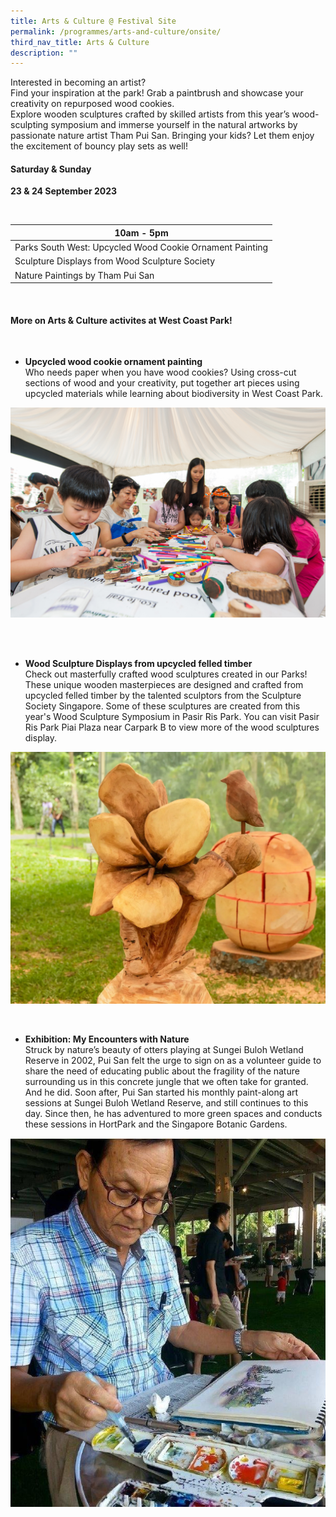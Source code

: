 ```yaml
---
title: Arts & Culture @ Festival Site
permalink: /programmes/arts-and-culture/onsite/
third_nav_title: Arts & Culture
description: ""
---
```

Interested in becoming an artist? <br>
Find your inspiration at the park! Grab a paintbrush and showcase your creativity on repurposed wood cookies. <br>
Explore wooden sculptures crafted by skilled artists from this year’s wood-sculpting symposium and immerse yourself in the natural artworks by passionate nature artist Tham Pui San. Bringing your kids? Let them enjoy the excitement of bouncy play sets as well!


#### Saturday &amp; Sunday <br>
**23 &amp; 24 September 2023**

<br>

| 10am - 5pm |
| -------- |
| Parks South West: Upcycled Wood Cookie Ornament Painting    | 
| Sculpture Displays from Wood Sculpture Society |
| Nature Paintings by Tham Pui San |


<br>

#### More on Arts &amp; Culture activites at West Coast Park!

<br>


* **Upcycled wood cookie ornament painting** <br>
Who needs paper when you have wood cookies? Using cross-cut sections of wood and your creativity, put together art pieces using upcycled materials while learning about biodiversity in West Coast Park.

![Wood Cookie art](/images/parks%20fest%20wood%20cookie%20art.jpg)

<br>
<br>

* **Wood Sculpture Displays from upcycled felled timber** <br> Check out masterfully crafted wood sculptures created in our Parks! These unique wooden masterpieces are designed and crafted from upcycled felled timber by the talented sculptors from the Sculpture Society Singapore. Some of these sculptures are created from this year's Wood Sculpture Symposium in Pasir Ris Park. You can visit Pasir Ris Park Piai Plaza near Carpark B to view more of the wood sculptures display.

![Sculpture Display](/images/teo%20huey%20ling_the%20amaryllis%20flower_2023.png)

<br> 

* **Exhibition: My Encounters with Nature**
<br> Struck by nature’s beauty of otters playing at Sungei Buloh Wetland Reserve in 2002, Pui San felt the urge to sign on as a volunteer guide to share the need of educating public about the fragility of the nature surrounding us in this concrete jungle that we often take for granted. And he did. Soon after, Pui San started his monthly paint-along art sessions at Sungei Buloh Wetland Reserve, and still continues to this day. Since then, he has adventured to more green spaces and conducts these sessions in HortPark and the Singapore Botanic Gardens.


![Tham Pui San](/images/tham%20pui%20san.jpeg)